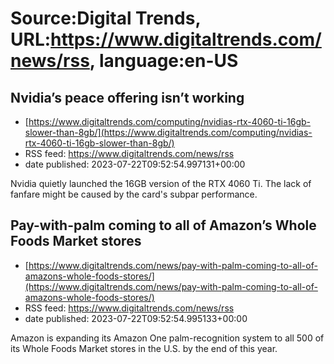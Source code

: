 # Source:Digital Trends, URL:https://www.digitaltrends.com/news/rss, language:en-US

## Nvidia’s peace offering isn’t working
 - [https://www.digitaltrends.com/computing/nvidias-rtx-4060-ti-16gb-slower-than-8gb/](https://www.digitaltrends.com/computing/nvidias-rtx-4060-ti-16gb-slower-than-8gb/)
 - RSS feed: https://www.digitaltrends.com/news/rss
 - date published: 2023-07-22T09:52:54.997131+00:00

Nvidia quietly launched the 16GB version of the RTX 4060 Ti. The lack of fanfare might be caused by the card's subpar performance.

## Pay-with-palm coming to all of Amazon’s Whole Foods Market stores
 - [https://www.digitaltrends.com/news/pay-with-palm-coming-to-all-of-amazons-whole-foods-stores/](https://www.digitaltrends.com/news/pay-with-palm-coming-to-all-of-amazons-whole-foods-stores/)
 - RSS feed: https://www.digitaltrends.com/news/rss
 - date published: 2023-07-22T09:52:54.995133+00:00

Amazon is expanding its Amazon One palm-recognition system to all 500 of its Whole Foods Market stores in the U.S. by the end of this year.

